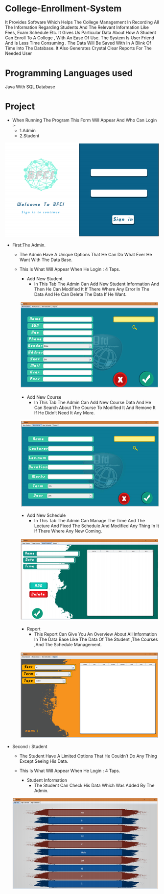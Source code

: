 # College-Enrollment-System
It Provides Software Which Helps The College Management In Recording All The Information Regarding
Students And The Relevant Information Like Fees, Exam Schedule Etc.
It Gives Us Particular Data About How A Student Can Enroll To A College , With An Ease Of Use. The System Is User Friend And Is Less Time Consuming .
The Data Will Be Saved With In A Blink Of Time Into The Database.
It Also Generates Crystal Clear Reports For The Needed User

# Programming Languages used
Java With SQL Database

# Project
- When Running The Program This Form Will Appear And Who Can Login :-
  - 1.Admin
  - 2.Student
 
![Log in](img/sign_in.PNG)

- First:The Admin.

  - The Admin Have A Unique Options That He Can Do What Ever He Want With The Data Base.

  - This Is What Will Appear When He Login : 4 Taps.

    - Add New Student
      - In This Tab The Admin Can Add New Student Information And Then He Can Modified It If There Where Any Error In The Data And He Can Delete The Data If He Want.
    
    ![admin_student](img/New_Student.PNG)
  
    - Add New Course
      - In This Tab The Admin Can Add New Course Data And He Can Search About The Course To Modified It And Remove It If He Didn’t Need It Any More. 
    
    ![admin_Add Course](img/New_course.PNG)
  
    - Add New Schedule
      - In This Tab The Admin Can Manage The Time And The Lecture And Fixed The Schedule And Modified Any Thing In It If There Where Any New Coming.
    
    ![admin_Add Schedule](img/new_schedule.PNG)
  
    - Report
      - This Report Can Give You An Overview About All Information In The Data Base Like The Data Of The Student ,The Courses ,And The Schedule Management.
    
    ![admin_Report](img/report.PNG)
    
- Second : Student

  - The Student Have A Limited Options That He Couldn’t Do Any Thing Except Seeing His Data.

  - This Is What Will Appear When He Login : 4 Taps.

    - Student Information
      - The Student Can Check His Data Which Was Added By The Admin.
    
  ![Student_info](img/my_info.PNG)
  
